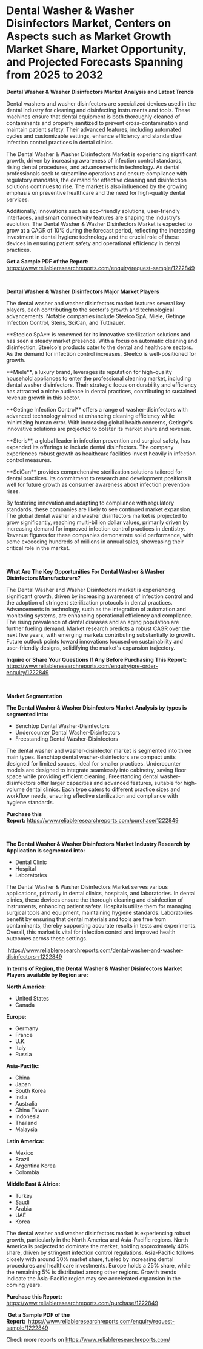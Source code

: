 <p><h1>Dental Washer & Washer Disinfectors Market, Centers on Aspects such as Market Growth Market Share, Market Opportunity, and Projected Forecasts Spanning from 2025 to 2032</h1></p><p><strong>Dental Washer & Washer Disinfectors Market Analysis and Latest Trends</strong></p>
<p><p>Dental washers and washer disinfectors are specialized devices used in the dental industry for cleaning and disinfecting instruments and tools. These machines ensure that dental equipment is both thoroughly cleaned of contaminants and properly sanitized to prevent cross-contamination and maintain patient safety. Their advanced features, including automated cycles and customizable settings, enhance efficiency and standardize infection control practices in dental clinics.</p><p>The Dental Washer & Washer Disinfectors Market is experiencing significant growth, driven by increasing awareness of infection control standards, rising dental procedures, and advancements in technology. As dental professionals seek to streamline operations and ensure compliance with regulatory mandates, the demand for effective cleaning and disinfection solutions continues to rise. The market is also influenced by the growing emphasis on preventive healthcare and the need for high-quality dental services.</p><p>Additionally, innovations such as eco-friendly solutions, user-friendly interfaces, and smart connectivity features are shaping the industry's evolution. The Dental Washer & Washer Disinfectors Market is expected to grow at a CAGR of 10% during the forecast period, reflecting the increasing investment in dental hygiene technology and the crucial role of these devices in ensuring patient safety and operational efficiency in dental practices.</p></p>
<p><strong>Get a Sample PDF of the Report:&nbsp;</strong> <a href="https://www.reliableresearchreports.com/enquiry/request-sample/1222849?utm_campaign=3430&utm_medium=2&utm_source=Github&utm_content=ia&utm_term=11042025&utm_id=dental-washer-washer-disinfectors">https://www.reliableresearchreports.com/enquiry/request-sample/1222849</a></p>
<p>&nbsp;</p>
<p><strong>Dental Washer & Washer Disinfectors Major Market Players</strong></p>
<p><p>The dental washer and washer disinfectors market features several key players, each contributing to the sector's growth and technological advancements. Notable companies include Steelco SpA, Miele, Getinge Infection Control, Steris, SciCan, and Tuttnauer. </p><p>**Steelco SpA** is renowned for its innovative sterilization solutions and has seen a steady market presence. With a focus on automatic cleaning and disinfection, Steelco's products cater to the dental and healthcare sectors. As the demand for infection control increases, Steelco is well-positioned for growth.</p><p>**Miele**, a luxury brand, leverages its reputation for high-quality household appliances to enter the professional cleaning market, including dental washer disinfectors. Their strategic focus on durability and efficiency has attracted a niche audience in dental practices, contributing to sustained revenue growth in this sector.</p><p>**Getinge Infection Control** offers a range of washer-disinfectors with advanced technology aimed at enhancing cleaning efficiency while minimizing human error. With increasing global health concerns, Getinge's innovative solutions are projected to bolster its market share and revenue.</p><p>**Steris**, a global leader in infection prevention and surgical safety, has expanded its offerings to include dental disinfectors. The company experiences robust growth as healthcare facilities invest heavily in infection control measures.</p><p>**SciCan** provides comprehensive sterilization solutions tailored for dental practices. Its commitment to research and development positions it well for future growth as consumer awareness about infection prevention rises.</p><p>By fostering innovation and adapting to compliance with regulatory standards, these companies are likely to see continued market expansion. The global dental washer and washer disinfectors market is projected to grow significantly, reaching multi-billion dollar values, primarily driven by increasing demand for improved infection control practices in dentistry. Revenue figures for these companies demonstrate solid performance, with some exceeding hundreds of millions in annual sales, showcasing their critical role in the market.</p></p>
<p>&nbsp;</p>
<p><strong>What Are The Key Opportunities For Dental Washer & Washer Disinfectors Manufacturers?</strong></p>
<p><p>The Dental Washer and Washer Disinfectors market is experiencing significant growth, driven by increasing awareness of infection control and the adoption of stringent sterilization protocols in dental practices. Advancements in technology, such as the integration of automation and monitoring systems, are enhancing operational efficiency and compliance. The rising prevalence of dental diseases and an aging population are further fueling demand. Market research predicts a robust CAGR over the next five years, with emerging markets contributing substantially to growth. Future outlook points toward innovations focused on sustainability and user-friendly designs, solidifying the market's expansion trajectory.</p></p>
<p><strong>Inquire or Share Your Questions If Any Before Purchasing This Report:</strong> <a href="https://www.reliableresearchreports.com/enquiry/pre-order-enquiry/1222849?utm_campaign=3430&utm_medium=2&utm_source=Github&utm_content=ia&utm_term=11042025&utm_id=dental-washer-washer-disinfectors">https://www.reliableresearchreports.com/enquiry/pre-order-enquiry/1222849</a></p>
<p>&nbsp;</p>
<p><strong>Market Segmentation</strong></p>
<p><strong>The Dental Washer & Washer Disinfectors Market Analysis by types is segmented into:</strong></p>
<p><ul><li>Benchtop Dental Washer-Disinfectors</li><li>Undercounter Dental Washer-Disinfectors</li><li>Freestanding Dental Washer-Disinfectors</li></ul></p>
<p><p>The dental washer and washer-disinfector market is segmented into three main types. Benchtop dental washer-disinfectors are compact units designed for limited spaces, ideal for smaller practices. Undercounter models are designed to integrate seamlessly into cabinetry, saving floor space while providing efficient cleaning. Freestanding dental washer-disinfectors offer larger capacities and advanced features, suitable for high-volume dental clinics. Each type caters to different practice sizes and workflow needs, ensuring effective sterilization and compliance with hygiene standards.</p></p>
<p><strong>Purchase this Report:&nbsp;</strong><a href="https://www.reliableresearchreports.com/purchase/1222849?utm_campaign=3430&utm_medium=2&utm_source=Github&utm_content=ia&utm_term=11042025&utm_id=dental-washer-washer-disinfectors">https://www.reliableresearchreports.com/purchase/1222849</a></p>
<p>&nbsp;</p>
<p><strong>The Dental Washer & Washer Disinfectors Market Industry Research by Application is segmented into:</strong></p>
<p><ul><li>Dental Clinic</li><li>Hospital</li><li>Laboratories</li></ul></p>
<p><p>The Dental Washer & Washer Disinfectors Market serves various applications, primarily in dental clinics, hospitals, and laboratories. In dental clinics, these devices ensure the thorough cleaning and disinfection of instruments, enhancing patient safety. Hospitals utilize them for managing surgical tools and equipment, maintaining hygiene standards. Laboratories benefit by ensuring that dental materials and tools are free from contaminants, thereby supporting accurate results in tests and experiments. Overall, this market is vital for infection control and improved health outcomes across these settings.</p></p>
<p><a href="https://www.reliableresearchreports.com/dental-washer-and-washer-disinfectors-r1222849?utm_campaign=3430&utm_medium=2&utm_source=Github&utm_content=ia&utm_term=11042025&utm_id=dental-washer-washer-disinfectors">&nbsp;https://www.reliableresearchreports.com/dental-washer-and-washer-disinfectors-r1222849</a></p>
<p><strong>In terms of Region, the Dental Washer & Washer Disinfectors Market Players available by Region are:</strong></p>
<p>
    <p> <strong> North America: </strong>
        <ul>
            <li>United States</li>
            <li>Canada</li>
        </ul>
        </p> 
    <p> <strong> Europe: </strong>
        <ul>
            <li>Germany</li>
            <li>France</li>
            <li>U.K.</li>
            <li>Italy</li>
            <li>Russia</li>
        </ul>
        </p> 
    <p> <strong> Asia-Pacific: </strong>
        <ul>
            <li>China</li>
            <li>Japan</li>
            <li>South Korea</li>
            <li>India</li>
            <li>Australia</li>
            <li>China Taiwan</li>
            <li>Indonesia</li>
            <li>Thailand</li>
            <li>Malaysia</li>
        </ul>
        </p> 
    <p> <strong> Latin America: </strong>
        <ul>
            <li>Mexico</li>
            <li>Brazil</li>
            <li>Argentina Korea</li>
            <li>Colombia</li>
        </ul>
        </p> 
    <p> <strong> Middle East & Africa: </strong>
        <ul>
            <li>Turkey</li>
            <li>Saudi</li>
            <li>Arabia</li>
            <li>UAE</li>
            <li>Korea</li>
        </ul>
    </p>
    </p>
<p><p>The dental washer and washer disinfectors market is experiencing robust growth, particularly in the North America and Asia-Pacific regions. North America is projected to dominate the market, holding approximately 40% share, driven by stringent infection control regulations. Asia-Pacific follows closely with around 30% market share, fueled by increasing dental procedures and healthcare investments. Europe holds a 25% share, while the remaining 5% is distributed among other regions. Growth trends indicate the Asia-Pacific region may see accelerated expansion in the coming years.</p></p>
<p><strong>Purchase this Report: </strong><a href="https://www.reliableresearchreports.com/purchase/1222849?utm_campaign=3430&utm_medium=2&utm_source=Github&utm_content=ia&utm_term=11042025&utm_id=dental-washer-washer-disinfectors">https://www.reliableresearchreports.com/purchase/1222849</a></p>
<p>&nbsp;<strong>Get a Sample PDF of the Report:&nbsp;&nbsp;</strong><a href="https://www.reliableresearchreports.com/enquiry/request-sample/1222849?utm_campaign=3430&utm_medium=2&utm_source=Github&utm_content=ia&utm_term=11042025&utm_id=dental-washer-washer-disinfectors">https://www.reliableresearchreports.com/enquiry/request-sample/1222849</a></p>
<p><strong></strong></p>
<p>Check more reports on <a href="https://www.reliableresearchreports.com/?utm_campaign=3430&utm_medium=2&utm_source=Github&utm_content=ia&utm_term=11042025&utm_id=dental-washer-washer-disinfectors">https://www.reliableresearchreports.com/</a></p>